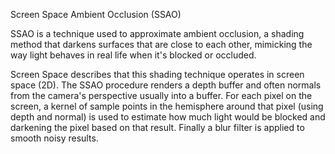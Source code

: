 Screen Space Ambient Occlusion (SSAO)

SSAO is a technique used to approximate ambient occlusion, a shading method that darkens surfaces
that are close to each other, mimicking the way light behaves in real life when it's blocked or occluded.

Screen Space describes that this shading technique operates in screen space (2D).
The SSAO procedure renders a depth buffer and often normals from the camera's perspective usually into a buffer.
For each pixel on the screen, a kernel of sample points in the hemisphere around that pixel (using depth and normal)
is used to estimate how much light would be blocked and darkening the pixel based on that result.
Finally a blur filter is applied to smooth noisy results.